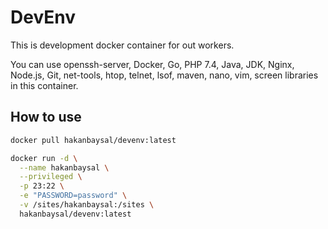 # DevEnv

This is development docker container for out workers.

You can use openssh-server, Docker, Go, PHP 7.4, Java, JDK, Nginx, Node.js, Git, net-tools, htop, telnet, lsof, maven, nano, vim, screen libraries in this container.

## How to use

```bash
docker pull hakanbaysal/devenv:latest
```

```bash
docker run -d \
  --name hakanbaysal \
  --privileged \
  -p 23:22 \
  -e "PASSWORD=password" \
  -v /sites/hakanbaysal:/sites \
  hakanbaysal/devenv:latest
```